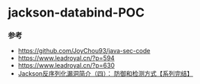 # jackson-databind-POC

### 参考
- https://github.com/JoyChou93/java-sec-code
- https://www.leadroyal.cn/?p=594
- https://www.leadroyal.cn/?p=630
- [Jackson反序列化漏洞简介（四）： 防御和检测方式【系列完结】](https://www.leadroyal.cn/?p=633)

